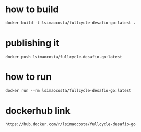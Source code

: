 # how to build
    docker build -t lsimaocosta/fullcycle-desafio-go:latest .
# publishing it
    docker push lsimaocosta/fullcycle-desafio-go:latest
# how to run
    docker run --rm lsimaocosta/fullcycle-desafio-go:latest
# dockerhub link
    https://hub.docker.com/r/lsimaocosta/fullcycle-desafio-go